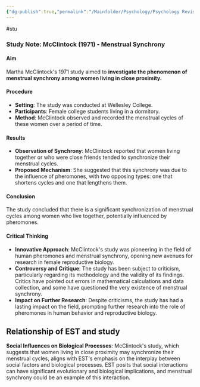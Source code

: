 ```yaml
---
{"dg-publish":true,"permalink":"/Mainfolder/Psychology/Psychology Revision/Study/McClintock (1971)/"}
---
```


#stu 
### Study Note: McClintock (1971) - Menstrual Synchrony

#### Aim

Martha McClintock's 1971 study aimed to **investigate the phenomenon of menstrual synchrony among women living in close proximity.**

#### Procedure

- **Setting**: The study was conducted at Wellesley College.
- **Participants**: Female college students living in a dormitory.
- **Method**: McClintock observed and recorded the menstrual cycles of these women over a period of time.

#### Results

- **Observation of Synchrony**: McClintock reported that women living together or who were close friends tended to synchronize their menstrual cycles.
- **Proposed Mechanism**: She suggested that this synchrony was due to the influence of pheromones, with two opposing types: one that shortens cycles and one that lengthens them.

#### Conclusion

The study concluded that there is a significant synchronization of menstrual cycles among women who live together, potentially influenced by pheromones.

#### Critical Thinking

- **Innovative Approach**: McClintock's study was pioneering in the field of human pheromones and menstrual synchrony, opening new avenues for research in female reproductive biology.
- **Controversy and Critique**: The study has been subject to criticism, particularly regarding its methodology and the validity of its findings. Critics have pointed out errors in mathematical calculations and data collection, and some have questioned the very existence of menstrual synchrony.
- **Impact on Further Research**: Despite criticisms, the study has had a lasting impact on the field, prompting further research into the role of pheromones in human behavior and reproductive biology.

## Relationship of EST and study
**Social Influences on Biological Processes**: McClintock's study, which suggests that women living in close proximity may synchronize their menstrual cycles, aligns with EST's emphasis on the interplay between social factors and biological processes. EST posits that social interactions can have significant evolutionary and biological implications, and menstrual synchrony could be an example of this interaction.